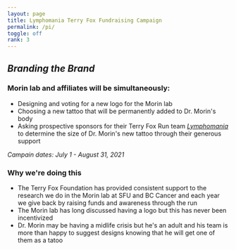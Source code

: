 ```yaml
---
layout: page
title: Lymphomania Terry Fox Fundraising Campaign
permalink: /pi/
toggle: off
rank: 3
---
```


## _Branding the Brand_

### Morin lab and affiliates will be simultaneously:
* Designing and voting for a new logo for the Morin lab
* Choosing a new tattoo that will be permanently added to Dr. Morin's body
* Asking prospective sponsors for their Terry Fox Run team [_Lymphomania_](http://www.terryfox.ca/lymphomania) to determine the size of Dr. Morin's new tattoo through their generous support

_Campain dates: July 1 - August 31, 2021_

### Why we're doing this
* The Terry Fox Foundation has provided consistent support to the research we do in the Morin lab at SFU and BC Cancer and each year we give back by raising funds and awareness through the run
* The Morin lab has long discussed having a logo but this has never been incentivized
* Dr. Morin may be having a midlife crisis but he's an adult and his team is more than happy to suggest designs knowing that he will get one of them as a tatoo

